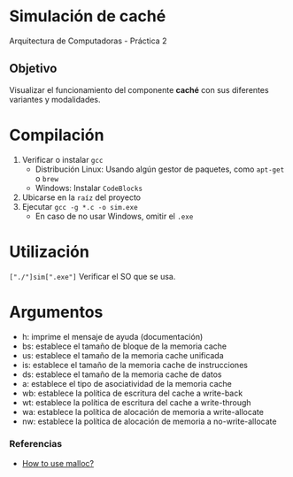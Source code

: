 # Simulación de caché
Arquitectura de Computadoras - Práctica 2

## Objetivo
Visualizar el funcionamiento del componente **caché** con sus diferentes variantes y modalidades.

# Compilación
1. Verificar o instalar `gcc`
    - Distribución Linux: Usando algún gestor de paquetes, como `apt-get` o `brew`
    - Windows: Instalar `CodeBlocks`
2. Ubicarse en la `raíz` del proyecto
3. Ejecutar `gcc -g *.c -o sim.exe`
    - En caso de no usar Windows, omitir el `.exe`

# Utilización
`["./"]sim[".exe"]`
Verificar el SO que se usa.

# Argumentos
- h: imprime el mensaje de ayuda (documentación)
- bs: establece el tamaño de bloque de la memoria cache
- us: establece el tamaño de la memoria cache unificada
- is: establece el tamaño de la memoria cache de instrucciones
- ds: establece el tamaño de la memoria cache de datos
- a: establece el tipo de asociatividad de la memoria cache
- wb: establece la política de escritura del cache a write-back
- wt: establece la política de escritura del cache a write-through
- wa: establece la política de alocación de memoria a write-allocate
- nw: establece la política de alocación de memoria a no-write-allocate 

### Referencias
- [How to use malloc?](https://www.programiz.com/c-programming/c-dynamic-memory-allocation)
